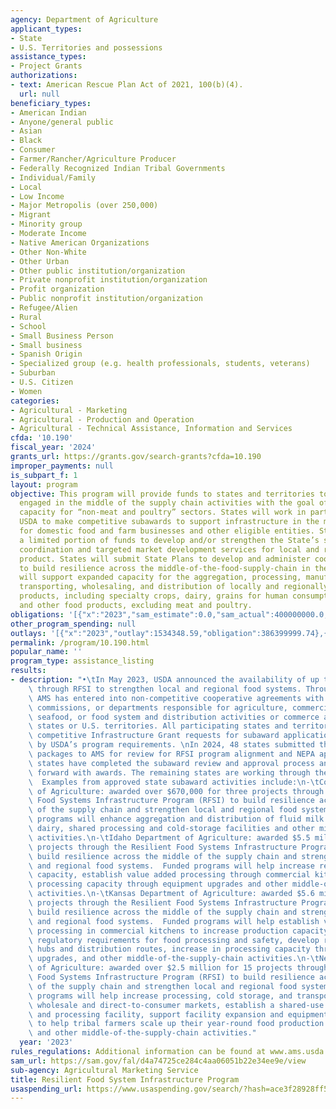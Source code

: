```yaml
---
agency: Department of Agriculture
applicant_types:
- State
- U.S. Territories and possessions
assistance_types:
- Project Grants
authorizations:
- text: American Rescue Plan Act of 2021, 100(b)(4).
  url: null
beneficiary_types:
- American Indian
- Anyone/general public
- Asian
- Black
- Consumer
- Farmer/Rancher/Agriculture Producer
- Federally Recognized Indian Tribal Governments
- Individual/Family
- Local
- Low Income
- Major Metropolis (over 250,000)
- Migrant
- Minority group
- Moderate Income
- Native American Organizations
- Other Non-White
- Other Urban
- Other public institution/organization
- Private nonprofit institution/organization
- Profit organization
- Public nonprofit institution/organization
- Refugee/Alien
- Rural
- School
- Small Business Person
- Small business
- Spanish Origin
- Specialized group (e.g. health professionals, students, veterans)
- Suburban
- U.S. Citizen
- Women
categories:
- Agricultural - Marketing
- Agricultural - Production and Operation
- Agricultural - Technical Assistance, Information and Services
cfda: '10.190'
fiscal_year: '2024'
grants_url: https://grants.gov/search-grants?cfda=10.190
improper_payments: null
is_subpart_f: 1
layout: program
objective: This program will provide funds to states and territories to support entities
  engaged in the middle of the supply chain activities with the goal of expanding
  capacity for “non-meat and poultry” sectors. States will work in partnership with
  USDA to make competitive subawards to support infrastructure in the middle-of-the-supply-chain
  for domestic food and farm businesses and other eligible entities. States may use
  a limited portion of funds to develop and/or strengthen the State’s supply chain
  coordination and targeted market development services for local and regional produced
  product. States will submit State Plans to develop and administer coordinated initiatives
  to build resilience across the middle-of-the-food-supply-chain in their state. Funds
  will support expanded capacity for the aggregation, processing, manufacturing, storing,
  transporting, wholesaling, and distribution of locally and regionally produced food
  products, including specialty crops, dairy, grains for human consumption, aquaculture,
  and other food products, excluding meat and poultry.
obligations: '[{"x":"2023","sam_estimate":0.0,"sam_actual":400000000.0,"usa_spending_actual":386399999.74},{"x":"2024","sam_estimate":0.0,"sam_actual":0.0,"usa_spending_actual":2070798.87},{"x":"2025","sam_estimate":0.0,"sam_actual":0.0,"usa_spending_actual":0.0}]'
other_program_spending: null
outlays: '[{"x":"2023","outlay":1534348.59,"obligation":386399999.74},{"x":"2024","outlay":0.0,"obligation":2070798.87},{"x":"2025","outlay":0.0,"obligation":0.0}]'
permalink: /program/10.190.html
popular_name: ''
program_type: assistance_listing
results:
- description: "•\tIn May 2023, USDA announced the availability of up to $420 million\
    \ through RFSI to strengthen local and regional food systems. Through this program,\
    \ AMS has entered into non-competitive cooperative agreements with state agencies,\
    \ commissions, or departments responsible for agriculture, commercial food processing,\
    \ seafood, or food system and distribution activities or commerce activities in\
    \ states or U.S. territories. All participating states and territories will offer\
    \ competitive Infrastructure Grant requests for subaward applications, as specified\
    \ by USDA’s program requirements. \nIn 2024, 48 states submitted their subaward\
    \ packages to AMS for review for RFSI program alignment and NEPA approval.  Fourteen\
    \ states have completed the subaward review and approval process and are moving\
    \ forward with awards. The remaining states are working through the review process.\
    \  Examples from approved state subaward activities include:\n-\tConnecticut Department\
    \ of Agriculture: awarded over $670,000 for three projects through the Resilient\
    \ Food Systems Infrastructure Program (RFSI) to build resilience across the middle\
    \ of the supply chain and strengthen local and regional food systems.  Funded\
    \ programs will enhance aggregation and distribution of fluid milk and value-added\
    \ dairy, shared processing and cold-storage facilities and other middle-of-the-supply-chain\
    \ activities.\n-\tIdaho Department of Agriculture: awarded $5.5 million for 27\
    \ projects through the Resilient Food Systems Infrastructure Program (RFSI) to\
    \ build resilience across the middle of the supply chain and strengthen local\
    \ and regional food systems.  Funded programs will help increase regional distribution\
    \ capacity, establish value added processing through commercial kitchens, modernize\
    \ processing capacity through equipment upgrades and other middle-of-the-supply-chain\
    \ activities.\n-\tKansas Department of Agriculture: awarded $5.6 million for 49\
    \ projects through the Resilient Food Systems Infrastructure Program (RFSI) to\
    \ build resilience across the middle of the supply chain and strengthen local\
    \ and regional food systems.  Funded programs will help establish value added\
    \ processing in commercial kitchens to increase production capacity while meeting\
    \ regulatory requirements for food processing and safety, develop regional food\
    \ hubs and distribution routes, increase in processing capacity through equipment\
    \ upgrades, and other middle-of-the-supply-chain activities.\n-\tNebraska Department\
    \ of Agriculture: awarded over $2.5 million for 15 projects through the Resilient\
    \ Food Systems Infrastructure Program (RFSI) to build resilience across the middle\
    \ of the supply chain and strengthen local and regional food systems.  Funded\
    \ programs will help increase processing, cold storage, and transportation to\
    \ wholesale and direct-to-consumer markets, establish a shared-use wash, pack,\
    \ and processing facility, support facility expansion and equipment purchases\
    \ to help tribal farmers scale up their year-round food production and processing,\
    \ and other middle-of-the-supply-chain activities."
  year: '2023'
rules_regulations: Additional information can be found at www.ams.usda.gov/grants.
sam_url: https://sam.gov/fal/d4a74725ce284c4aa06051b22e34ee9e/view
sub-agency: Agricultural Marketing Service
title: Resilient Food System Infrastructure Program
usaspending_url: https://www.usaspending.gov/search/?hash=ace3f28928ff582922462d0d55459d69
---
```

